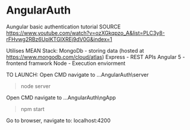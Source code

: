 # AngularAuth
Aungular basic authentication tutorial
SOURCE https://www.youtube.com/watch?v=ozXGkqpzo_A&list=PLC3y8-rFHvwg2RBz6UplKTGIXREj9dV0G&index=1

Utilises MEAN Stack:
MongoDb - storing data (hosted at https://www.mongodb.com/cloud/atlas)
Express - REST APIs
Angular 5 - frontend framwork
Node - Execution enviorment

TO LAUNCH:
Open CMD navigate to ...AngularAuth\server
>node server

Open CMD navigate to ...AngularAuth\ngApp
>npm start

Go to browser, navigate to:
localhost:4200
